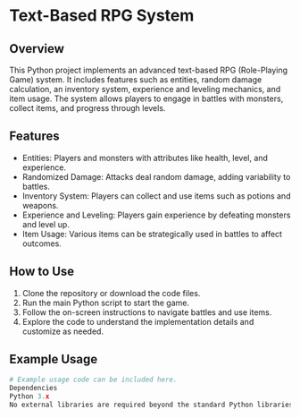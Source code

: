 # Text-Based RPG System

## Overview
This Python project implements an advanced text-based RPG (Role-Playing Game) system. It includes features such as entities, random damage calculation, an inventory system, experience and leveling mechanics, and item usage. The system allows players to engage in battles with monsters, collect items, and progress through levels.

## Features
- Entities: Players and monsters with attributes like health, level, and experience.
- Randomized Damage: Attacks deal random damage, adding variability to battles.
- Inventory System: Players can collect and use items such as potions and weapons.
- Experience and Leveling: Players gain experience by defeating monsters and level up.
- Item Usage: Various items can be strategically used in battles to affect outcomes.

## How to Use
1. Clone the repository or download the code files.
2. Run the main Python script to start the game.
3. Follow the on-screen instructions to navigate battles and use items.
4. Explore the code to understand the implementation details and customize as needed.

## Example Usage
```python
# Example usage code can be included here.
Dependencies
Python 3.x
No external libraries are required beyond the standard Python libraries.
